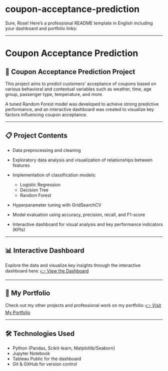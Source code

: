 # coupon-acceptance-prediction

Sure, Rose! Here’s a professional README template in English including your dashboard and portfolio links:

---

# Coupon Acceptance Prediction

## 🚀 Coupon Acceptance Prediction Project

This project aims to predict customers' acceptance of coupons based on various behavioral and contextual variables such as weather, time, age group, passenger type, temperature, and more.

A tuned Random Forest model was developed to achieve strong predictive performance, and an interactive dashboard was created to visualize key factors influencing coupon acceptance.

---

## 📋 Project Contents

* Data preprocessing and cleaning
* Exploratory data analysis and visualization of relationships between features
* Implementation of classification models:

  * Logistic Regression
  * Decision Tree
  * Random Forest
* Hyperparameter tuning with GridSearchCV
* Model evaluation using accuracy, precision, recall, and F1-score
* Interactive dashboard for visual analysis and key performance indicators (KPIs)

---

## 📊 Interactive Dashboard

Explore the data and visualize key insights through the interactive dashboard here:
[👉 View the Dashboard]([https://public.tableau.com/views/Couponacceptanceanalysis/Couponacceptanceanalysis?:language=en-US&:sid=&:redirect=auth&:display_count=n&:origin=viz_share_link])

---

## 💼 My Portfolio

Check out my other projects and professional work on my portfolio:
[👉 Visit My Portfolio]([https://esmeralda-nguetse-portfolio.netlify.app/])

---

## 🛠 Technologies Used

* Python (Pandas, Scikit-learn, Matplotlib/Seaborn)
* Jupyter Notebook
* Tableau Public for the dashboard
* Git & GitHub for version control
